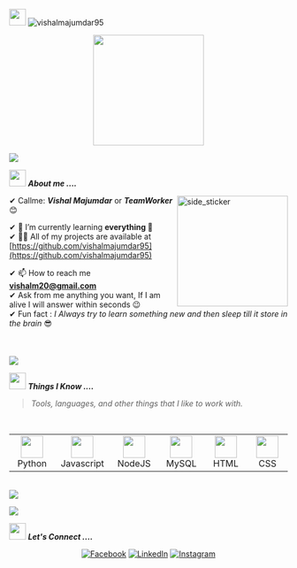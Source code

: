 <p align="left"> <img src="https://media.giphy.com/media/iY8CRBdQXODJSCERIr/giphy.gif" width="30px"> <img src="https://komarev.com/ghpvc/?username=vishalmajumdar95&label=Profile%20views&color=0e75b6&style=flat" alt="vishalmajumdar95" /> </p>
<p align="center">
  <img src="https://github.com/thompsonemerson/thompsonemerson/raw/master/cover-thompson.png" height="200"/>
</p>
<a href="https://www.youtube.com/watch?v=dQw4w9WgXcQ"><img src="https://user-images.githubusercontent.com/73097560/115834477-dbab4500-a447-11eb-908a-139a6edaec5c.gif"></a>

<!-- <img align="right" width=200px height=200px alt="side_sticker" src="https://media.giphy.com/media/hEMF9k5UHh2U0/giphy.gif" /> -->

<img src="https://media.giphy.com/media/iY8CRBdQXODJSCERIr/giphy.gif" width="30px">&nbsp;***About me ....***

<img align="right" width=200px height=200px alt="side_sticker" src="https://media.giphy.com/media/L1R1tvI9svkIWwpVYr/giphy.gif" />

✔ Callme: ***Vishal Majumdar*** or ***TeamWorker*** 😊 <br>
<!-- ✔ 🔭 I’m currently working on [Meraki](https://github.com/navgurukul/sansaar)<br> -->
✔ 🌱 I’m currently learning **everything 🤣**<br>
✔ 👨‍💻 All of my projects are available at [https://github.com/vishalmajumdar95](https://github.com/vishalmajumdar95)<br>
<!-- ✔ 📝 I regularly write articles on [https://medium.com/@vishalmajumdar95](https://medium.com/@vishalmajumdar95)<br> -->
✔ 📫 How to reach me **vishalm20@gmail.com**<br>
✔ Ask from me anything you want, If I am alive I will answer within seconds 😉<br>
✔ Fun fact : *I Always try to learn something new and then sleep till it store in the brain* 😎<br><br><br><br>
<a href="https://www.youtube.com/watch?v=dQw4w9WgXcQ"><img src="https://user-images.githubusercontent.com/73097560/115834477-dbab4500-a447-11eb-908a-139a6edaec5c.gif"></a>


<!-- <a href="https://www.youtube.com/watch?v=dQw4w9WgXcQ"><img src="https://user-images.githubusercontent.com/73097560/115834477-dbab4500-a447-11eb-908a-139a6edaec5c.gif"></a> -->


<img src="https://media.giphy.com/media/iY8CRBdQXODJSCERIr/giphy.gif" width="30px">&nbsp;***Things I Know ....***
> <i>Tools, languages, and other things that I like to work with.</i>
<br>
<table>
  <tr>
    <td align="center" width="96">
      <a>
        <img src="https://github.com/soilshubham/soilshubham/blob/main/icons/py.svg" width="40"/>
      </a>
      <br>Python
    </td>
    <td align="center" width="96">
      <a>
        <img src="https://github.com/soilshubham/soilshubham/blob/main/icons/js.svg" width="40"/>
      </a>
      <br>Javascript
    </td>
    <td align="center" width="96">
      <a>
        <img src="https://www.vectorlogo.zone/logos/nodejs/nodejs-icon.svg" width="40"/>
      </a>
      <br>NodeJS
    </td>
    <td align="center" width="96">
      <a>
        <img src="https://www.vectorlogo.zone/logos/mysql/mysql-ar21.svg" width="40"/>
      </a>
      <br>MySQL
    </td>
<!--     <td align="center" width="96">
      <a>
        <img src="https://upload.wikimedia.org/wikipedia/commons/thumb/2/29/Postgresql_elephant.svg/233px-Postgresql_elephant.svg.png" width="40"/>
      </a>
      <br>Postgress
    </td> -->
    <td align="center" width="96">
      <a>
        <img src="https://github.com/soilshubham/soilshubham/blob/main/icons/html.svg" width="40"/>
      </a>
      <br>HTML
    </td>
    <td align="center" width="96">
      <a>
        <img src="https://github.com/soilshubham/soilshubham/blob/main/icons/css.svg" width="40"/>
      </a>
      <br>CSS
    </td>
<!--     <td align="center" width="96">
      <a>
        <img src="https://github.com/soilshubham/soilshubham/blob/main/icons/react.svg" width="40"/>
      </a>
      <br>React
    </td> -->
<!--     <td align="center" width="96">
      <a>
        <img src="https://github.com/soilshubham/soilshubham/blob/main/icons/bootstrap.svg" width="40"/>
      </a>
      <br>Bootstrap
    </td> -->
<!--      <td align="center" width="96">
      <a>
        <img src="https://images.ctfassets.net/lpjm8d10rkpy/6GIrtBy1QABNIFNcnyKxo1/8e651d482fe0e350280991535b171582/aws.svg" width="40"/>
      </a>
      <br>AWS
    </td> -->
<!--     <td align="center" width="96">
      <a>
        <img src="https://www.vectorlogo.zone/logos/heroku/heroku-icon.svg" width="40"/>
      </a>
      <br>Heroku
    </td> -->
  </tr>
</table>
<br>
<a href="https://www.youtube.com/watch?v=dQw4w9WgXcQ"><img src="https://user-images.githubusercontent.com/73097560/115834477-dbab4500-a447-11eb-908a-139a6edaec5c.gif"></a>


<!-- <img src="https://media.giphy.com/media/iY8CRBdQXODJSCERIr/giphy.gif" width="30px">&nbsp;***LIVE PROJECTS ....***
><i>Click on ICON to preview.</i>
<br>
<table>
  <tr>
    <td align="center" width="96">
      <a target="_blank" href="https://anand18.firebaseapp.com/">
        <img src="https://scontent-del1-2.xx.fbcdn.net/v/t31.18172-8/14707959_1225843714154396_7300987834643196205_o.jpg?_nc_cat=111&ccb=1-5&_nc_sid=09cbfe&_nc_ohc=-G5l1TMDRoIAX-elA1u&tn=M_MTfS5gMQXuZKDe&_nc_ht=scontent-del1-2.xx&oh=c9eb5c315f52f2c10758e4e55e3ed858&oe=616924BD" width="40"/>
      </a>
      <br>NavgurukulLite
	</td>
      <td align="center" width="96">
      <a target="_blank" href="http://anand-zomato-api.glitch.me/search_data">
        <img src="https://seeklogo.com/images/Z/zomato-logo-200607EC4C-seeklogo.com.png" width="40"/>
      </a>
      <br>Zomato
	</td>
  </tr>
</table>
<br> -->
<a href="https://www.youtube.com/watch?v=dQw4w9WgXcQ"><img src="https://user-images.githubusercontent.com/73097560/115834477-dbab4500-a447-11eb-908a-139a6edaec5c.gif"></a>

<img src="https://media.giphy.com/media/iY8CRBdQXODJSCERIr/giphy.gif" width="30px">&nbsp;***Let's Connect ....***
<p align="center">
	<a href="https://www.facebook.com/vishal.majumdar95"><img src="https://img.icons8.com/bubbles/50/000000/facebook.png" alt="Facebook"/></a>
	<a href="https://www.linkedin.com/in/vishal-majumdar-a925a7214/"><img src="https://img.icons8.com/bubbles/50/000000/linkedin.png" alt="LinkedIn"/></a>
	<a href="https://www.instagram.com/vishal.majumdar95/"><img src="https://img.icons8.com/bubbles/50/000000/instagram.png" alt="Instagram"/></a>
<!-- 	<a href="https://twitter.com/anandpatel504"><img src="https://img.icons8.com/bubbles/50/000000/twitter.png" alt="Twitter"/></a> -->
</p>

